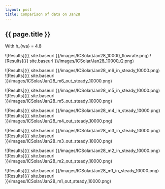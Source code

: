 ```yaml
---
layout: post
title: Comparison of data on Jan28
---
```

{{ page.title }}
-----------------
With h_{wa} = 4.8

![Results]({{ site.baseurl }}/images/ICSolar/Jan28_10000_flowrate.png) ![Results]({{ site.baseurl }}/images/ICSolar/Jan28_10000_Q.png)

![Results]({{ site.baseurl }}/images/ICSolar/Jan28_m6_in_steady_10000.png) ![Results]({{ site.baseurl }}/images/ICSolar/Jan28_m6_out_steady_10000.png)

![Results]({{ site.baseurl }}/images/ICSolar/Jan28_m5_in_steady_10000.png) ![Results]({{ site.baseurl }}/images/ICSolar/Jan28_m5_out_steady_10000.png)

![Results]({{ site.baseurl }}/images/ICSolar/Jan28_m4_in_steady_10000.png) ![Results]({{ site.baseurl }}/images/ICSolar/Jan28_m4_out_steady_10000.png)

![Results]({{ site.baseurl }}/images/ICSolar/Jan28_m3_in_steady_10000.png) ![Results]({{ site.baseurl }}/images/ICSolar/Jan28_m3_out_steady_10000.png)

![Results]({{ site.baseurl }}/images/ICSolar/Jan28_m2_in_steady_10000.png) ![Results]({{ site.baseurl }}/images/ICSolar/Jan28_m2_out_steady_10000.png)

![Results]({{ site.baseurl }}/images/ICSolar/Jan28_m1_in_steady_10000.png) ![Results]({{ site.baseurl }}/images/ICSolar/Jan28_m1_out_steady_10000.png)

